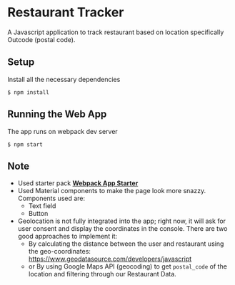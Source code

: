 # Restaurant Tracker
A Javascript application to track restaurant based on location specifically Outcode (postal code).

## Setup
Install all the necessary dependencies
```
$ npm install
```

## Running the Web App
The app runs on webpack dev server
```
$ npm start
```

## Note
* Used starter pack **[Webpack App Starter](https://github.com/wbkd/webpack-starter)** <br/>
* Used Material components to make the page look more snazzy. Components used are:
  * Text field
  * Button
* Geolocation is not fully integrated into the app; right now, it will ask for user consent and display the coordinates in the console. There are two good approaches to implement it:
  * By calculating the distance between the user and restaurant using the geo-coordinates: https://www.geodatasource.com/developers/javascript
  * or By using Google Maps API (geocoding) to get `postal_code` of the location and filtering through our Restaurant Data.
